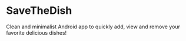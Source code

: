 # SaveTheDish
Clean and minimalist Android app to quickly add, view and remove your favorite delicious dishes!
